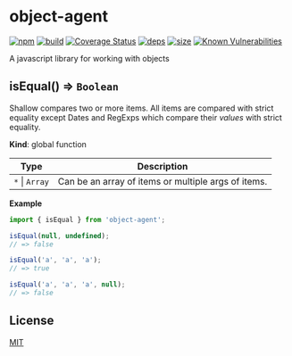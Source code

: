 # object-agent
[![npm][npm]][npm-url]
[![build][build]][build-url]
[![Coverage Status](https://coveralls.io/repos/github/DarrenPaulWright/object-agent/badge.svg?branch=master)](https://coveralls.io/github/DarrenPaulWright/object-agent?branch=master)
[![deps][deps]][deps-url]
[![size][size]][size-url]
[![Known Vulnerabilities](https://snyk.io/test/github/DarrenPaulWright/object-agent/badge.svg?targetFile=package.json)](https://snyk.io/test/github/DarrenPaulWright/object-agent?targetFile=package.json)

A javascript library for working with objects

<a name="isEqual"></a>

## isEqual() ⇒ <code>Boolean</code>
Shallow compares two or more items. All items are compared with strict equality except Dates and RegExps which compare their _values_ with strict equality.

**Kind**: global function  

| Type | Description |
| --- | --- |
| <code>\*</code> \| <code>Array</code> | Can be an array of items or multiple args of items. |

**Example**  
``` javascriptimport { isEqual } from 'object-agent';isEqual(null, undefined);// => falseisEqual('a', 'a', 'a');// => trueisEqual('a', 'a', 'a', null);// => false```

## License

[MIT](LICENSE.md)

[npm]: https://img.shields.io/npm/v/object-agent.svg
[npm-url]: https://npmjs.com/package/object-agent
[build]: https://travis-ci.org/DarrenPaulWright/object-agent.svg?branch=master
[build-url]: https://travis-ci.org/DarrenPaulWright/object-agent
[deps]: https://david-dm.org/darrenpaulwright/object-agent.svg
[deps-url]: https://david-dm.org/darrenpaulwright/object-agent
[size]: https://packagephobia.now.sh/badge?p=object-agent
[size-url]: https://packagephobia.now.sh/result?p=object-agent
